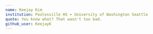 ```yaml
---
name: Keejay Kim
institution: Poolesville HS ➡️ University of Washington Seattle
quote: You know what? That wasn't too bad.
github_user: KeejayK
---
```

